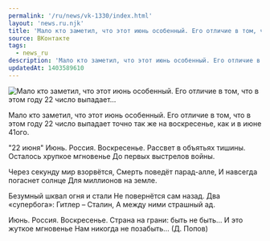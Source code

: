 ```yaml
---
permalink: '/ru/news/vk-1330/index.html'
layout: 'news.ru.njk'
title: 'Мало кто заметил, что этот июнь особенный. Его отличие в том, что в этом году 22 число выпадает…'
source: ВКонтакте
tags:
  - news_ru
description: 'Мало кто заметил, что этот июнь особенный. Его отличие в том, что в этом году 22 число выпадает…'
updatedAt: 1403589610
---
```

![Мало кто заметил, что этот июнь особенный. Его отличие в том, что в этом году 22 число выпадает…](https://sun9-54.userapi.com/impf/vFHLCvzMb7t7FDnIpMpyT_CsQHiuoO_R80OxwQ/PLcPNILGZSw.jpg?size=500x400&quality=96&proxy=1&sign=4076527ed291291b30bf880428b015bf&c_uniq_tag=NB7NMNtCX_aovuI2srO4zH_CthHEzBd6UycXyPAN_BA&type=album)

Мало кто заметил, что этот июнь особенный. Его отличие в том, что в этом году 22 число выпадает точно так же на воскресенье, как и в июне 41ого.

"22 июня"
Июнь. Россия. Воскресенье.
Рассвет в объятьях тишины.
Осталось хрупкое мгновенье
До первых выстрелов войны.

Через секунду мир взорвётся,
Смерть поведёт парад-алле,
И навсегда погаснет солнце
Для миллионов на земле.

Безумный шквал огня и стали
Не повернётся сам назад.
Два «супербога»: Гитлер – Сталин,
А между ними страшный ад.

Июнь. Россия. Воскресенье.
Страна на грани: быть не быть…
И это жуткое мгновенье
Нам никогда не позабыть…
(Д. Попов)
